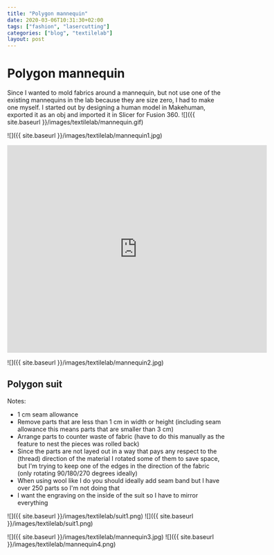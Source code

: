 ```yaml
---
title: "Polygon mannequin"
date: 2020-03-06T10:31:30+02:00
tags: ["fashion", "lasercutting"]
categories: ["blog", "textilelab"]
layout: post
---
```


# Polygon mannequin
Since I wanted to mold fabrics around a mannequin, but not use one of the existing mannequins in the lab because they are size zero, I had to make one myself. I started out by designing a human model in Makehuman, exported it as an obj and imported it in Slicer for Fusion 360.
![]({{ site.baseurl }}/images/textilelab/mannequin.gif)

![]({{ site.baseurl }}/images/textilelab/mannequin1.jpg)

<div class="sketchfab-embed-wrapper">
    <iframe title="A 3D model" width="600" height="480" src="https://sketchfab.com/models/ade1eb44b9a04d239a3056f0c763a4e7/embed" frameborder="0" allow="autoplay; fullscreen; vr" mozallowfullscreen="true" webkitallowfullscreen="true"></iframe>
</div>



![]({{ site.baseurl }}/images/textilelab/mannequin2.jpg)

## Polygon suit
Notes:
- 1 cm seam allowance
- Remove parts that are less than 1 cm in width or height (including seam allowance this means parts that are smaller than 3 cm)
- Arrange parts to counter waste of fabric (have to do this manually as the feature to nest the pieces was rolled back)
- Since the parts are not layed out in a way that pays any respect to the (thread) direction of the material I rotated some of them to save space, but I'm trying to keep one of the edges in the direction of the fabric (only rotating 90/180/270 degrees ideally)
- When using wool like I do you should ideally add seam band but I have over 250 parts so I'm not doing that
- I want the engraving on the inside of the suit so I have to mirror everything


<div markdown="1" class="row-2">
![]({{ site.baseurl }}/images/textilelab/suit1.png)
![]({{ site.baseurl }}/images/textilelab/suit1.png)
</div>

![]({{ site.baseurl }}/images/textilelab/mannequin3.jpg)
![]({{ site.baseurl }}/images/textilelab/mannequin4.png)